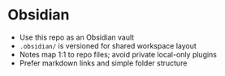 # Obsidian

- Use this repo as an Obsidian vault
- `.obsidian/` is versioned for shared workspace layout
- Notes map 1:1 to repo files; avoid private local-only plugins
- Prefer markdown links and simple folder structure
